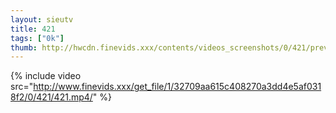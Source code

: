 ```yaml
--- 
layout: sieutv
title: 421
tags: ["0k"]
thumb: http://hwcdn.finevids.xxx/contents/videos_screenshots/0/421/preview.mp4.jpg
---
```

{% include video src="http://www.finevids.xxx/get_file/1/32709aa615c408270a3dd4e5af0318f2/0/421/421.mp4/" %} 
